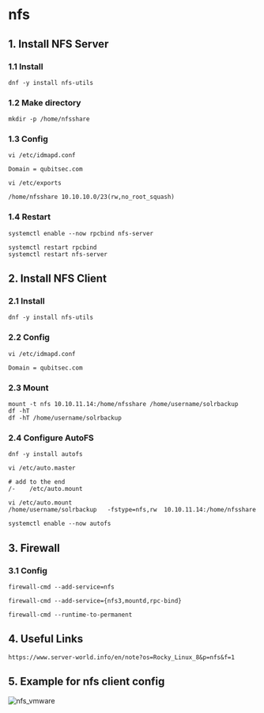 # nfs

## 1. Install NFS Server

### 1.1 Install

    dnf -y install nfs-utils

### 1.2 Make directory

    mkdir -p /home/nfsshare

### 1.3 Config

    vi /etc/idmapd.conf
    
    Domain = qubitsec.com

    vi /etc/exports

    /home/nfsshare 10.10.10.0/23(rw,no_root_squash)

### 1.4 Restart

    systemctl enable --now rpcbind nfs-server

    systemctl restart rpcbind
    systemctl restart nfs-server

## 2. Install NFS Client

### 2.1 Install

    dnf -y install nfs-utils

### 2.2 Config

    vi /etc/idmapd.conf
    
    Domain = qubitsec.com

### 2.3 Mount

    mount -t nfs 10.10.11.14:/home/nfsshare /home/username/solrbackup
    df -hT
    df -hT /home/username/solrbackup

### 2.4 Configure AutoFS

    dnf -y install autofs
    
    vi /etc/auto.master

    # add to the end
    /-    /etc/auto.mount
    
    vi /etc/auto.mount
    /home/username/solrbackup   -fstype=nfs,rw  10.10.11.14:/home/nfsshare

    systemctl enable --now autofs

## 3. Firewall

### 3.1 Config

    firewall-cmd --add-service=nfs
    
    firewall-cmd --add-service={nfs3,mountd,rpc-bind}
        
    firewall-cmd --runtime-to-permanent
    
## 4. Useful Links

    https://www.server-world.info/en/note?os=Rocky_Linux_8&p=nfs&f=1


## 5. Example for nfs client config

![nfs_vmware](https://github.com/QubitSecurity/documentation/assets/24949168/06f2608a-bbc0-4dd0-8257-db4a87847fe5)
